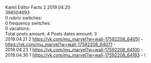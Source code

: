 Kamil	Editor Facts 2 2019.04.20\
398504693\
0 rubric switches:\
0 frequency switches:\
0 vacations:\
Total posts amount: 4	Posts dates amount: 3\
2019.04.21 2 https://vk.com/mu_marvel?w=wall-17592208_64051 - https://vk.com/mu_marvel?w=wall-17592208_64071 - \
2019.04.23 1 https://vk.com/mu_marvel?w=wall-17592208_64100 - \
2019.04.30 1 https://vk.com/mu_marvel?w=wall-17592208_64193 - \
